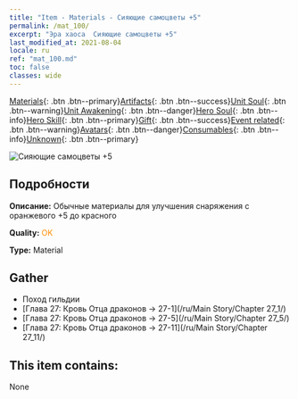 ```yaml
---
title: "Item - Materials - Сияющие самоцветы +5"
permalink: /mat_100/
excerpt: "Эра хаоса  Сияющие самоцветы +5"
last_modified_at: 2021-08-04
locale: ru
ref: "mat_100.md"
toc: false
classes: wide
---
```

 [Materials](/ItemsRU/){: .btn .btn--primary}[Artifacts](/ItemsRU/Artifacts/){: .btn .btn--success}[Unit Soul](/ItemsRU/UnitSoul/){: .btn .btn--warning}[Unit Awakening](/ItemsRU/UnitAwakening/){: .btn .btn--danger}[Hero Soul](/ItemsRU/HeroSoul/){: .btn .btn--info}[Hero Skill](/ItemsRU/HeroSkill/){: .btn .btn--primary}[Gift](/ItemsRU/Gift/){: .btn .btn--success}[Event related](/ItemsRU/Events/){: .btn .btn--warning}[Avatars](/ItemsRU/Avatars/){: .btn .btn--danger}[Consumables](/ItemsRU/Consumables/){: .btn .btn--info}[Unknown](/ItemsRU/Unknown/){: .btn .btn--primary}

 ![Сияющие самоцветы +5](/images/t/i_cailiao_baoshi3.png)

## Подробности
 **Описание:** Обычные материалы для улучшения снаряжения c оранжевого +5 до красного

 **Quality:** <span style="color: #FF8C00">OK</span>

 **Type:** Material

## Gather

*    Поход гильдии 
*    [Глава 27: Кровь Отца драконов -> 27-1](/ru/Main Story/Chapter 27_1/) 
*    [Глава 27: Кровь Отца драконов -> 27-5](/ru/Main Story/Chapter 27_5/) 
*    [Глава 27: Кровь Отца драконов -> 27-11](/ru/Main Story/Chapter 27_11/) 

## This item contains:

  None

